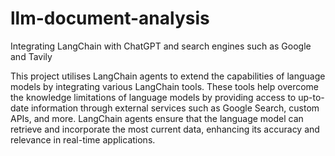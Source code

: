 # llm-document-analysis
Integrating LangChain with ChatGPT and search engines such as Google and Tavily

This project utilises LangChain agents to extend the capabilities of language models by integrating various LangChain tools. These tools help overcome the knowledge limitations of language models by providing access to up-to-date information through external services such as Google Search, custom APIs, and more. 
LangChain agents ensure that the language model can retrieve and incorporate the most current data, enhancing its accuracy and relevance in real-time applications.

 

